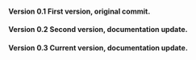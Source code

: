
#### Version 0.1          First version, original commit.
#### Version 0.2          Second version, documentation update.
#### Version 0.3          Current version, documentation update.


